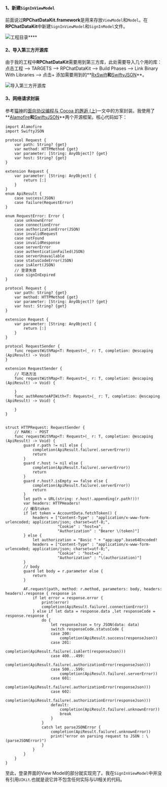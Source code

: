 

#### 1、新建`SignInViewModel`

前面说过**RPChatDataKit.framework**是用来存放`ViewModel`和`Model`。在**RPChatDataKit**中新建`SignInViewModel`和`SignInModel`文件。

![工程目录](https://user-gold-cdn.xitu.io/2020/6/15/172b76dc82706398?w=437&h=466&f=png&s=222750)****

#### 2、导入第三方开源库

由于我的工程中**RPChatDataKit**需要用到第三方库，此处需要导入几个用的库：
点击工程 --> TARGETS --> RPChatDataKit --> Build Phases --> Link Binary With Libraries --> 点击+  添加需要用到的**[RxSwift](https://github.com/ReactiveX/RxSwift)**和**[SwiftyJSON](https://github.com/SwiftyJSON/SwiftyJSON)**。

![导入第三方开源库](https://user-gold-cdn.xitu.io/2020/7/6/17322e3a0f79754b?w=1227&h=426&f=png&s=288690)

#### 3、网络请求封装

参考[猫神](https://onevcat.com/#blog)的[面向协议编程与 Cocoa 的邂逅 (上)](https://onevcat.com/2016/11/pop-cocoa-1/)一文中的方案封装。我使用了**[Alamofire](https://github.com/Alamofire/Alamofire)**和**[SwiftyJSON](https://github.com/SwiftyJSON/SwiftyJSON)**两个开源框架。核心代码如下：

```
import Alamofire
import SwiftyJSON

protocol Request {
    var path: String? {get}
    var method: HTTPMethod {get}
    var parameter: [String: AnyObject]? {get}
    var host: String? {get}
}

extension Request {
    var parameter: [String: AnyObject] {
        return [:]
    }
}
enum ApiResult {
    case success(JSON)
    case failure(RequestError)
}

enum RequestError: Error {
    case unknownError
    case connectionError
    case authorizationError(JSON)
    case invalidRequest
    case notFound
    case invalidResponse
    case serverError
    case authenticationFailed(JSON)
    case serverUnavailable
    case statusCodeError(JSON)
    case isAlert(JSON)
    // 登录失效
    case signInExpired
}

protocol Request {
    var path: String? {get}
    var method: HTTPMethod {get}
    var parameter: [String: AnyObject]? {get}
    var host: String? {get}
}

extension Request {
    var parameter: [String: AnyObject] {
        return [:]
    }
}

protocol RequestSender {
    func requestWithMap<T: Request>(_ r: T, completion: @escaping (ApiResult) -> Void)
}

extension RequestSender {
    // 可选方法
    func requestWithMap<T: Request>(_ r: T, completion: @escaping (ApiResult) -> Void) {
        
    }
    func authRemoteAPIWith<T: Request>(_ r: T, completion: @escaping (ApiResult) -> Void) {
        
    }
}


struct HTTPRequest: RequestSender {
    // MARK: - POST
    func requestWithMap<T: Request>(_ r: T, completion: @escaping (ApiResult) -> Void) {
        guard r.path != nil else {
            completion(ApiResult.failure(.serverError))
            return
        }
        guard r.host != nil else {
            completion(ApiResult.failure(.serverError))
            return
        }
        guard r.host?.isEmpty == false else {
            completion(ApiResult.failure(.serverError))
            return
        }
        let path = URL(string: r.host!.appending(r.path!))!
        var headers: HTTPHeaders!
        // 缓存token
        if let token = AccountData.fetchToken() {
            headers = ["Content-Type" : "application/x-www-form-urlencoded; application/json; charset=utf-8;",
                       "Cookie" : "host=a",
                       "Authorization" : "Bearer \(token)"]
        } else {
            let authorization = "Basic " + "app:app".base64Encoded!
            headers = ["Content-Type" : "application/x-www-form-urlencoded; application/json; charset=utf-8;",
                       "Cookie" : "host=a",
                       "Authorization" : "\(authorization)"]
        }
        // body
        guard let body = r.parameter else {
            return
        }
        
        AF.request(path, method: r.method, parameters: body, headers: headers).response { response in
            if let error = response.error {
                print(error)
                completion(ApiResult.failure(.connectionError))
            } else if let data = response.data ,let responseCode = response.response {
                do {
                    let responseJson = try JSON(data: data)
                    switch responseCode.statusCode {
                    case 200:
                        completion(ApiResult.success(responseJson))
                    case 201:
                        completion(ApiResult.failure(.isAlert(responseJson)))
                    case 400...499:
                        completion(ApiResult.failure(.authorizationError(responseJson)))
                    case 500...599:
                        completion(ApiResult.failure(.serverError))
                    case 601:
                        completion(ApiResult.failure(.authorizationError(responseJson)))
                    case 602:
                        completion(ApiResult.failure(.authorizationError(responseJson)))
                    default:
                        completion(ApiResult.failure(.unknownError))
                        break
                    }
                }
                catch let parseJSONError {
                    completion(ApiResult.failure(.unknownError))
                    print("error on parsing request to JSON : \(parseJSONError)")
                }
            }
        }
    }
}
```



至此，登录界面的View Model的部分就实现完了。我在`SignInViewModel`中并没有引用`UIKit`.也就是说它并不包含任何实际与UI相关的代码。
